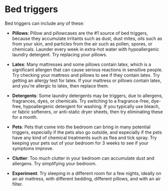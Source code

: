 <!--
source: gpt-3 + jph editing
tags: beds triggers
-->

# Bed triggers

Bed triggers can include any of these:

* **Pillows**: Pillow and pillowcases are the #1 source of bed triggers, because they accumulate irritants such as dust, dust mites, oils such as from your skin, and particles from the air such as pollen, spores, or chemicals. Launder every week in extra-hot water with hypoallergenic laundry detergent. Try replacing your pillows.

* **Latex**: Many mattresses and some pillows contain latex, which is a significant allergen that can cause serious reactions in sensitive people. Try checking your mattress and pillows to see if they contain latex. Try getting an allergy test for latex. If your mattress or pillows contain latex, and you're allergic to latex, then replace them.

* **Detergents**: Some laundry detergents may be triggers, due to allergens, fragrances, dyes, or chemicals. Try switching to a fragrance-free, dye-free, hypoallergenic detergent for washing. If you typically use bleach, or fabric softeners, or anti-static dryer sheets, then try eliminating these for a month.

* **Pets**: Pets that come into the bedroom can bring in many potential triggers, especially if the pets also go outside, and especially if the pets have any kind of chemical treatments such as flea and tick spray. Try keeping your pets out of your bedroom for 3 weeks to see if your symptoms improve.

* **Clutter**: Too much clutter in your bedroom can accumulate dust and allergens. Try simplifying your bedroom.

* **Experiment**: Try sleeping in a different room for a few nights, ideally on an air mattress, with different bedding, different pillows, and with an air filter.
